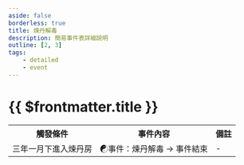 ```yaml
---
aside: false
borderless: true
title: 煉丹解毒
description: 簡易事件表詳細說明
outline: [2, 3]
tags:
    - detailed
    - event
---
```


# {{ $frontmatter.title }}

<Table class="timeline-table">
    <tr class="timeline-header">
        <th>觸發條件</th>
        <th>事件內容</th>
        <th>備註</th>
    </tr>
	<tr>
		<td>三年一月下進入煉丹房</td>
		<td>
			<span title="
煉丹+5
心相≧65：煉丹+3
心相=0、失魂落魄：修養-2、學問-1
心相=0、經脈閉塞：修養-2、體力-2
醫術≧7或總煉丹≧350：龍湘中毒-4，福韞中毒-4
醫術≧5或總煉丹≧250：龍湘中毒-3，福韞中毒-3
醫術≧3或總煉丹≧150：龍湘中毒-2，福韞中毒-2
其它：龍湘中毒-1，福韞中毒-1
			">☯事件：煉丹解毒 → 事件結束 </span> <br>
		</td>
		<td>-</td>
	</tr>
</table>